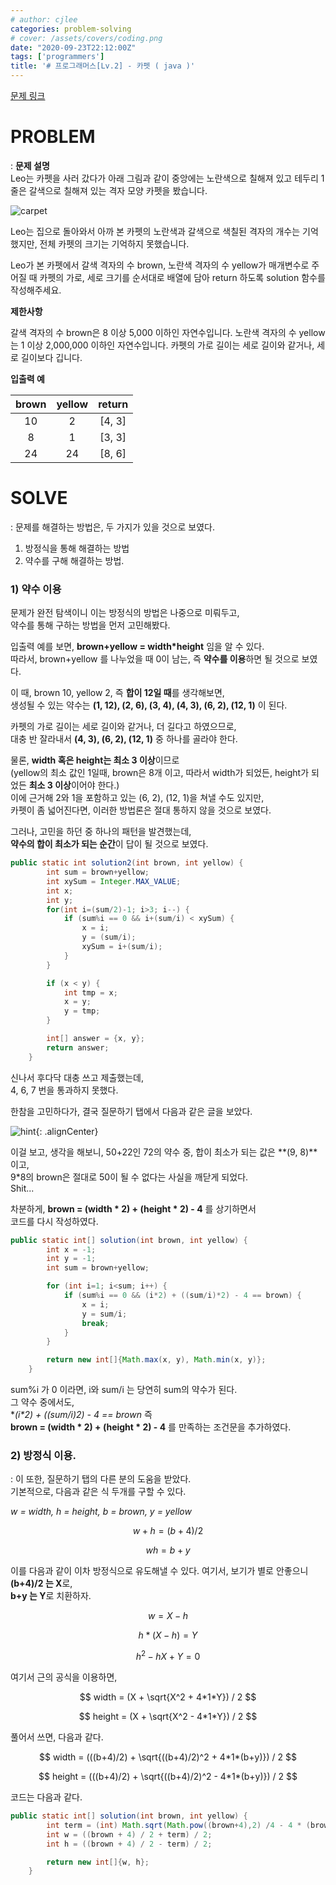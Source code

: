 ```yaml
---
# author: cjlee
categories: problem-solving
# cover: /assets/covers/coding.png
date: "2020-09-23T22:12:00Z"
tags: ['programmers']
title: '# 프로그래머스[Lv.2] - 카펫 ( java )'
---
```

<script type="text/javascript" 
src="https://cdn.mathjax.org/mathjax/latest/MathJax.js?config=TeX-AMS_HTML">
</script>
[문제 링크](https://programmers.co.kr/learn/courses/30/lessons/42842)

# PROBLEM
: **문제 설명**  
Leo는 카펫을 사러 갔다가 아래 그림과 같이 중앙에는 노란색으로 칠해져 있고 테두리 1줄은 갈색으로 칠해져 있는 격자 모양 카펫을 봤습니다.

![carpet](/assets/images/2020-09-23-22-55-11_2020-09-23-problem_solving_9.md.png)

Leo는 집으로 돌아와서 아까 본 카펫의 노란색과 갈색으로 색칠된 격자의 개수는 기억했지만, 전체 카펫의 크기는 기억하지 못했습니다.

Leo가 본 카펫에서 갈색 격자의 수 brown, 노란색 격자의 수 yellow가 매개변수로 주어질 때 카펫의 가로, 세로 크기를 순서대로 배열에 담아 return 하도록 solution 함수를 작성해주세요.

**제한사항**  

갈색 격자의 수 brown은 8 이상 5,000 이하인 자연수입니다.
노란색 격자의 수 yellow는 1 이상 2,000,000 이하인 자연수입니다.
카펫의 가로 길이는 세로 길이와 같거나, 세로 길이보다 깁니다.

**입출력 예**  

|brown|yellow|return|
|:--:|:--:|:--:|
|10|2|[4, 3]|
|8|1|[3, 3]|
|24|24|[8, 6]|


# SOLVE
: 문제를 해결하는 방법은, 두 가지가 있을 것으로 보였다.

1. 방정식을 통해 해결하는 방법
2. 약수를 구해 해결하는 방법.


### 1) 약수 이용
문제가 완전 탐색이니 이는 방정식의 방법은 나중으로 미뤄두고,  
약수를 통해 구하는 방법을 먼저 고민해봤다.

입출력 예를 보면, **brown+yellow = width*height** 임을 알 수 있다.  
따라서, brown+yellow 를 나누었을 때 0이 남는, 즉 **약수를 이용**하면 될 것으로 보였다.  

이 때, brown 10, yellow 2, 즉 **합이 12일 때**를 생각해보면,  
생성될 수 있는 약수는 **(1, 12), (2, 6), (3, 4), (4, 3), (6, 2), (12, 1)** 이 된다.

카펫의 가로 길이는 세로 길이와 같거나, 더 길다고 하였으므로,  
대충 반 잘라내서 **(4, 3), (6, 2), (12, 1)** 중 하나를 골라야 한다.

물론, **width 혹은 height는 최소 3 이상**이므로  
(yellow의 최소 값인 1일때, brown은 8개 이고, 따라서 width가 되었든, height가 되었든 **최소 3 이상**이어야 한다.)  
이에 근거해 2와 1을 포함하고 있는 (6, 2), (12, 1)을 쳐낼 수도 있지만,   
카펫이 좀 넓어진다면, 이러한 방법론은 절대 통하지 않을 것으로 보였다.

그러나, 고민을 하던 중 하나의 패턴을 발견했는데,  
**약수의 합이 최소가 되는 순간**이 답이 될 것으로 보였다.

```java
public static int solution2(int brown, int yellow) {
        int sum = brown+yellow;
        int xySum = Integer.MAX_VALUE;
        int x;
        int y;
        for(int i=(sum/2)-1; i>3; i--) {
            if (sum%i == 0 && i+(sum/i) < xySum) {
                x = i;
                y = (sum/i);
                xySum = i+(sum/i);
            }
        }

        if (x < y) {
            int tmp = x;
            x = y;
            y = tmp;
        }

        int[] answer = {x, y};
        return answer;
    }
```

신나서 후다닥 대충 쓰고 제출했는데,  
4, 6, 7 번을 통과하지 못했다.  

한참을 고민하다가, 결국 질문하기 탭에서 다음과 같은 글을 보았다.

![hint](/assets/images/2020-09-23-23-06-13_2020-09-23-problem_solving_9.md.png){: .alignCenter}

이걸 보고, 생각을 해보니, 50+22인 72의 약수 중, 합이 최소가 되는 값은 **(9, 8)**이고,  
9*8의 brown은 절대로 50이 될 수 없다는 사실을 깨닫게 되었다.   
Shit...

차분하게,  **brown = (width * 2) + (height * 2) - 4** 를 상기하면서  
코드를 다시 작성하였다.

```java
public static int[] solution(int brown, int yellow) {
        int x = -1;
        int y = -1;
        int sum = brown+yellow;

        for (int i=1; i<sum; i++) {
            if (sum%i == 0 && (i*2) + ((sum/i)*2) - 4 == brown) {
                x = i;
                y = sum/i;
                break;
            }
        }

        return new int[]{Math.max(x, y), Math.min(x, y)};
    }
```

sum%i 가 0 이라면, i와 sum/i 는 당연히 sum의 약수가 된다.  
그 약수 중에서도,  
**(i*2) + ((sum/i)*2) - 4 == brown** 즉  
**brown = (width * 2) + (height * 2) - 4** 를 만족하는 조건문을 추가하였다.

### 2) 방정식 이용.
: 이 또한, 질문하기 탭의 다른 분의 도움을 받았다.  
기본적으로, 다음과 같은 식 두개를 구할 수 있다.

*w = width, h = height, b = brown, y = yellow*  


$$w+h = (b+4) / 2$$

$$wh = b+y$$  

이를 다음과 같이 이차 방정식으로 유도해낼 수 있다.
여기서, 보기가 별로 안좋으니  
**(b+4)/2 는 X**로,  
**b+y 는 Y**로 치환하자.

$$w = X - h$$

$$ h*(X - h) = Y$$   

$$ h^2 - hX + Y = 0$$  

여기서 근의 공식을 이용하면,

$$ width = (X + \sqrt{X^2 + 4*1*Y}) / 2 $$

$$ height = (X + \sqrt{X^2 - 4*1*Y}) / 2 $$

풀어서 쓰면, 다음과 같다.

$$ width = (((b+4)/2) + \sqrt{((b+4)/2)^2 + 4*1*(b+y)}) / 2 $$

$$ height = (((b+4)/2) + \sqrt{((b+4)/2)^2 - 4*1*(b+y)}) / 2 $$

코드는 다음과 같다.

```java
public static int[] solution(int brown, int yellow) {
        int term = (int) Math.sqrt(Math.pow((brown+4),2) /4 - 4 * (brown + yellow));
        int w = ((brown + 4) / 2 + term) / 2;
        int h = ((brown + 4) / 2 - term) / 2;

        return new int[]{w, h};
    }
```